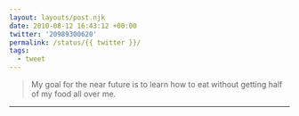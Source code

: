 ```yaml
---
layout: layouts/post.njk
date: 2010-08-12 16:43:12 +00:00
twitter: '20989300620'
permalink: /status/{{ twitter }}/
tags: 
  - tweet
---
```


> My goal for the near future is to learn how to eat without getting half of my food all over me.

---
